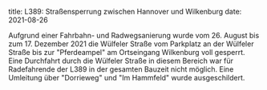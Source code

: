 title: L389: Straßensperrung zwischen Hannover und Wilkenburg
date: 2021-08-26

Aufgrund einer Fahrbahn- und Radwegsanierung wurde vom 26. August bis zum 17. Dezember 2021 die Wülfeler Straße vom Parkplatz an der Wülfeler Straße bis zur "Pferdeampel" am Ortseingang Wilkenburg voll gesperrt.
Eine Durchfahrt durch die Wülfeler Straße in diesem Bereich war für Radefahrende der L389 in der gesamten Bauzeit nicht möglich. Eine Umleitung über "Dorrieweg" und "Im Hammfeld" wurde ausgeschildert.

